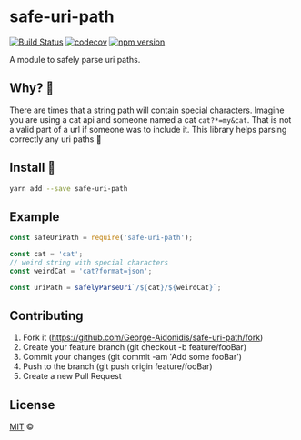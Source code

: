 # safe-uri-path

[![Build Status](https://travis-ci.org/George-Aidonidis/safe-uri-path.svg?branch=master)](https://travis-ci.org/George-Aidonidis/safe-uri-path) [![codecov](https://codecov.io/gh/George-Aidonidis/safe-uri-path/badge.svg?branch=master)](https://codecov.io/gh/George-Aidonidis/safe-uri-path?branch=master) [![npm version](https://badge.fury.io/js/safe-uri-path.svg)](https://badge.fury.io/js/safe-uri-path)

A module to safely parse uri paths.

## Why? :thinking:

There are times that a string path will contain special characters. Imagine you are using a cat api and someone named a cat `cat?*=my&cat`. That is not a valid part of a url if someone was to include it. This library helps parsing correctly any uri paths :tada:

## Install :metal:

```bash
yarn add --save safe-uri-path
```

## Example

```javascript
const safeUriPath = require('safe-uri-path');

const cat = 'cat';
// weird string with special characters
const weirdCat = 'cat?format=json';

const uriPath = safelyParseUri`/${cat}/${weirdCat}`;
```

## Contributing

1. Fork it (<https://github.com/George-Aidonidis/safe-uri-path/fork>)
2. Create your feature branch (git checkout -b feature/fooBar)
3. Commit your changes (git commit -am 'Add some fooBar')
4. Push to the branch (git push origin feature/fooBar)
5. Create a new Pull Request

## License

[MIT](./license) ©

